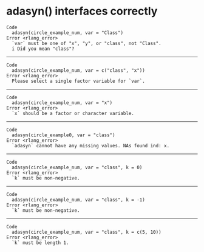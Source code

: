 # adasyn() interfaces correctly

    Code
      adasyn(circle_example_num, var = "Class")
    Error <rlang_error>
      `var` must be one of "x", "y", or "class", not "Class".
      i Did you mean "class"?

---

    Code
      adasyn(circle_example_num, var = c("class", "x"))
    Error <rlang_error>
      Please select a single factor variable for `var`.

---

    Code
      adasyn(circle_example_num, var = "x")
    Error <rlang_error>
      `x` should be a factor or character variable.

---

    Code
      adasyn(circle_example0, var = "class")
    Error <rlang_error>
      `adasyn` cannot have any missing values. NAs found ind: x.

---

    Code
      adasyn(circle_example_num, var = "class", k = 0)
    Error <rlang_error>
      `k` must be non-negative.

---

    Code
      adasyn(circle_example_num, var = "class", k = -1)
    Error <rlang_error>
      `k` must be non-negative.

---

    Code
      adasyn(circle_example_num, var = "class", k = c(5, 10))
    Error <rlang_error>
      `k` must be length 1.

